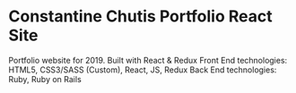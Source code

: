 # Constantine Chutis Portfolio React Site
Portfolio website for 2019. Built with React & Redux
Front End technologies: HTML5, CSS3/SASS (Custom), React, JS, Redux
Back End technologies: Ruby, Ruby on Rails
